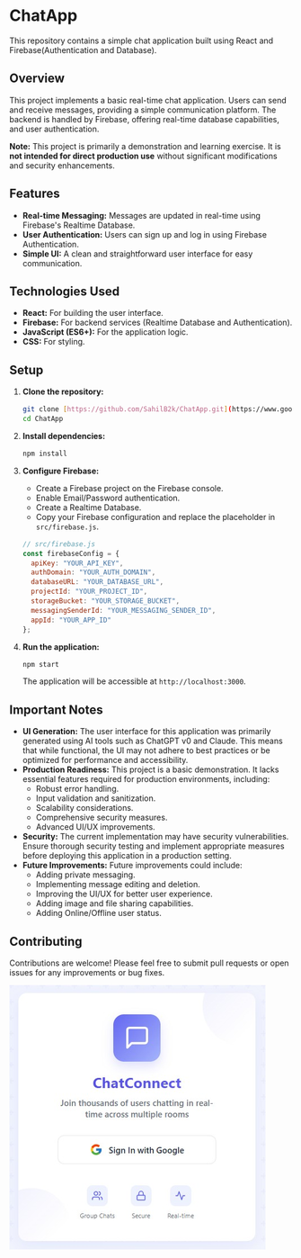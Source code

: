 # ChatApp

This repository contains a simple chat application built using React and Firebase(Authentication and Database).

## Overview

This project implements a basic real-time chat application. Users can send and receive messages, providing a simple communication platform. The backend is handled by Firebase, offering real-time database capabilities, and user authentication.

**Note:** This project is primarily a demonstration and learning exercise. It is **not intended for direct production use** without significant modifications and security enhancements.

## Features

* **Real-time Messaging:** Messages are updated in real-time using Firebase's Realtime Database.
* **User Authentication:** Users can sign up and log in using Firebase Authentication.
* **Simple UI:** A clean and straightforward user interface for easy communication.

## Technologies Used

* **React:** For building the user interface.
* **Firebase:** For backend services (Realtime Database and Authentication).
* **JavaScript (ES6+):** For the application logic.
* **CSS:** For styling.

## Setup

1.  **Clone the repository:**

    ```bash
    git clone [https://github.com/SahilB2k/ChatApp.git](https://www.google.com/search?q=https://github.com/SahilB2k/ChatApp.git)
    cd ChatApp
    ```

2.  **Install dependencies:**

    ```bash
    npm install
    ```

3.  **Configure Firebase:**
    * Create a Firebase project on the Firebase console.
    * Enable Email/Password authentication.
    * Create a Realtime Database.
    * Copy your Firebase configuration and replace the placeholder in `src/firebase.js`.

    ```javascript
    // src/firebase.js
    const firebaseConfig = {
      apiKey: "YOUR_API_KEY",
      authDomain: "YOUR_AUTH_DOMAIN",
      databaseURL: "YOUR_DATABASE_URL",
      projectId: "YOUR_PROJECT_ID",
      storageBucket: "YOUR_STORAGE_BUCKET",
      messagingSenderId: "YOUR_MESSAGING_SENDER_ID",
      appId: "YOUR_APP_ID"
    };
    ```

4.  **Run the application:**

    ```bash
    npm start
    ```

    The application will be accessible at `http://localhost:3000`.

## Important Notes

* **UI Generation:** The user interface for this application was primarily generated using AI tools such as ChatGPT v0 and Claude. This means that while functional, the UI may not adhere to best practices or be optimized for performance and accessibility.
* **Production Readiness:** This project is a basic demonstration. It lacks essential features required for production environments, including:
    * Robust error handling.
    * Input validation and sanitization.
    * Scalability considerations.
    * Comprehensive security measures.
    * Advanced UI/UX improvements.
* **Security:** The current implementation may have security vulnerabilities. Ensure thorough security testing and implement appropriate measures before deploying this application in a production setting.
* **Future Improvements:** Future improvements could include:
    * Adding private messaging.
    * Implementing message editing and deletion.
    * Improving the UI/UX for better user experience.
    * Adding image and file sharing capabilities.
    * Adding Online/Offline user status.

## Contributing

Contributions are welcome! Please feel free to submit pull requests or open issues for any improvements or bug fixes.


![Demo Screenshot](images/login.jpg)
